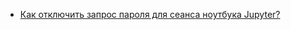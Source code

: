 * [Как отключить запрос пароля для сеанса ноутбука Jupyter?](/articles/%D0%9A%D0%B0%D0%BA%20%D0%BE%D1%82%D0%BA%D0%BB%D1%8E%D1%87%D0%B8%D1%82%D1%8C%20%D0%B7%D0%B0%D0%BF%D1%80%D0%BE%D1%81%20%D0%BF%D0%B0%D1%80%D0%BE%D0%BB%D1%8F%20%D0%B4%D0%BB%D1%8F%20%D1%81%D0%B5%D0%B0%D0%BD%D1%81%D0%B0%20%D0%BD%D0%BE%D1%83%D1%82%D0%B1%D1%83%D0%BA%D0%B0%20Jupyter%253F.md)
